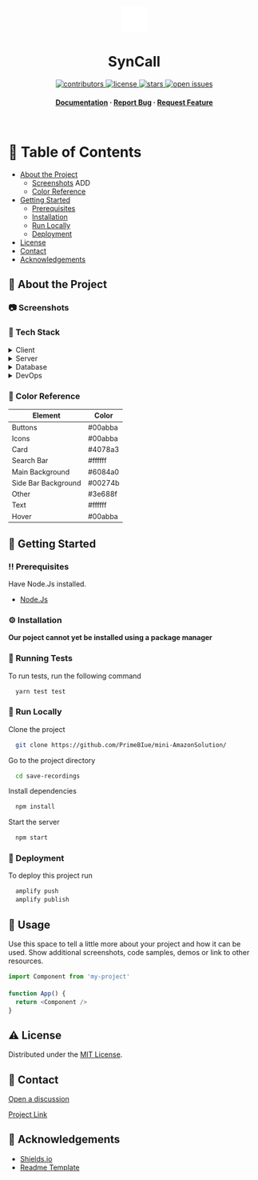 <!--
Original project forked from: Louis3797/awesome-readme-template
-->
<div align="center">

  <img src="./amazon-solution/src/assets/Syncall_logo.png" alt="logo" width="auto" height="auto" />
  <h1>SynCall</h1>
  
  
  
<!-- Badges -->
<p>
  <a href="https://github.com/SynCallServices/AmazonSolutionTC3005B/graphs/contributors">
    <img src="https://img.shields.io/github/contributors/SynCallServices/AmazonSolutionTC3005B" alt="contributors" />
  </a>
  <a href="https://github.com/SynCallServices/AmazonSolutionTC3005B/blob/main/LICENSE">
    <img src="https://img.shields.io/github/license/SynCallServices/AmazonSolutionTC3005B?color=lightgrey" alt="license" />
  </a>
  <a href="https://github.com/SynCallServices/AmazonSolutionTC3005B/stargazers">
    <img src="https://img.shields.io/github/stars/SynCallServices/AmazonSolutionTC3005B" alt="stars" />
  </a>
  <a href="https://github.com/SynCallServices/AmazonSolutionTC3005B/issues">
    <img src="https://img.shields.io/github/issues/SynCallServices/AmazonSolutionTC3005B" alt="open issues" />
  </a>
  <!-- <a href="https://github.com/Louis3797/awesome-readme-template/blob/master/LICENSE.txt">
    <img src="https://img.shields.io/github/license/PrimeBIue/mini-AmazonSolution" alt="license" />
  </a> -->
</p>
   
<h4>
    <!-- <a href="https://github.com/Louis3797/awesome-readme-template/">View Demo</a>
  <span> · </span> -->
    <a href="https://github.com/SynCallServices/AmazonSolutionTC3005B/wiki">Documentation</a>
  <span> · </span>
    <a href="https://github.com/SynCallServices/AmazonSolutionTC3005B/issues">Report Bug</a>
  <span> · </span>
    <a href="https://github.com/SynCallServices/AmazonSolutionTC3005B/issues">Request Feature</a>
  </h4>
</div>

<br />

<!-- Table of Contents -->
# :notebook_with_decorative_cover: Table of Contents

- [About the Project](#about-the-project)
  * [Screenshots](#screenshots) ADD
  * [Color Reference](#color-reference)
- [Getting Started](#getting-started)
  * [Prerequisites](#prerequisites)
  * [Installation](#installation)
  * [Run Locally](#run-locally)
  * [Deployment](#deployment)
- [License](#license)
- [Contact](#contact)
- [Acknowledgements](#acknowledgements)
  

<!-- About the Project -->
## :star2: About the Project


<!-- Screenshots -->
### :camera: Screenshots



<!-- TechStack -->
### :space_invader: Tech Stack

<details>
  <summary>Client</summary>
  <ul>
    <li><a href="https://reactjs.org/">React.js</a></li>
    <li><a href="https://tailwindcss.com/">TailwindCSS</a></li>
  </ul>
</details>

<details>
  <summary>Server</summary>
  <ul>
    <li><a href="https://nodejs.org/en/">Node.js</a></li>
    <li><a href="https://graphql.org/">GraphQL</a></li>
  </ul>
</details>

<details>
<summary>Database</summary>
  <ul>
    <li><a href="https://aws.amazon.com/dynamodb/">DynamoDB</a></li>
  </ul>
</details>

<details>
<summary>DevOps</summary>
  <ul>
    <li><a href="https://aws.amazon.com/amplify/">Amazon Amplify</a></li>
  </ul>
</details>

<!-- Color Reference -->
### :art: Color Reference

| Element             | Color   |
|---------------------|---------|
| Buttons             | #00abba |
| Icons               | #00abba |
| Card                | #4078a3 |
| Search Bar          | #ffffff |
| Main Background     | #6084a0 |
| Side Bar Background | #00274b |
| Other               | #3e688f |
| Text                | #ffffff |
| Hover               | #00abba |

<!-- Getting Started -->
## 	:toolbox: Getting Started

<!-- Prerequisites -->
### :bangbang: Prerequisites

Have Node.Js installed.

- [Node.Js](https://nodejs.org/en/)

<!-- Installation -->
### :gear: Installation

**Our poject cannot yet be installed using a package manager**
   
<!-- Running Tests -->
### :test_tube: Running Tests

To run tests, run the following command

```bash
  yarn test test
```

<!-- Run Locally -->
### :running: Run Locally

Clone the project

```bash
  git clone https://github.com/PrimeBIue/mini-AmazonSolution/
```

Go to the project directory

```bash
  cd save-recordings
```

Install dependencies

```bash
  npm install
```

Start the server

```bash
  npm start
```


<!-- Deployment -->
### :triangular_flag_on_post: Deployment

To deploy this project run

```bash
  amplify push
  amplify publish
```


<!-- Usage -->
## :eyes: Usage

Use this space to tell a little more about your project and how it can be used. Show additional screenshots, code samples, demos or link to other resources.


```javascript
import Component from 'my-project'

function App() {
  return <Component />
}
```

<!-- License -->
## :warning: License

Distributed under the [MIT License](https://choosealicense.com/licenses/mit/).

<!-- Contact -->
## :handshake: Contact

[Open a discussion](https://github.com/SynCallServices/AmazonSolutionTC3005B/discussions)

[Project Link](https://github.com/SynCallServices/AmazonSolutionTC3005B)


<!-- Acknowledgments -->
## :gem: Acknowledgements

 - [Shields.io](https://shields.io/)
 - [Readme Template](https://github.com/matiassingers/awesome-readme)
 